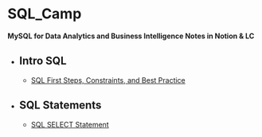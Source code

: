# SQL_Camp

**MySQL for Data Analytics and Business Intelligence Notes in Notion &amp; LC**

- ## Intro SQL
  - [SQL First Steps, Constraints, and Best Practice](https://cloudy-kiwi-f5a.notion.site/SQL-First-Steps-Constraints-and-Best-Practice-01d502da4cf146a6948eb20067c169e9)
- ## SQL Statements
  - [SQL SELECT Statement](https://cloudy-kiwi-f5a.notion.site/SQL-SELECT-Statement-3473ca74edd8483baad65edcd8bb1352)
